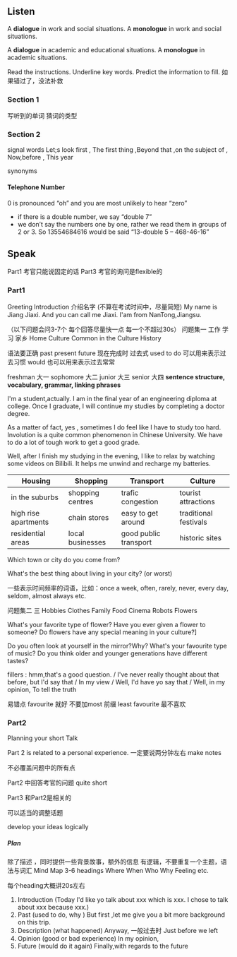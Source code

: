 <!--
 * @Date: 2022-07-10 08:52:23
 * @LastEditors: Juan Jiang
 * @LastEditTime: 2022-07-13 10:48:31
 * @FilePath: \learning-fragments\ielts\ielts.md
-->

## Listen

A **dialogue** in work and social situations.
A **monologue** in work and social situations.

A **dialogue** in academic and educational situations.
A **monologue** in academic situations.

Read the instructions. Underline key words. Predict the information to fill.
如果错过了，没法补救

### Section 1

写听到的单词 猜词的类型

### Section 2

signal words  Let;s look first ,  The first thing ,Beyond that ,on the subject of , Now,before , This year

synonyms 

#### Telephone Number

0 is pronounced “oh” and you are most unlikely to hear “zero”

- if there is a double number, we say “double 7”
- we don’t say the numbers one by one, rather we read them in groups of 2 or 3. So 13554684616 would be said “13-double 5 – 468-46-16”




## Speak

Part1 考官只能说固定的话  Part3 考官的询问是flexible的

### Part1

Greeting Introduction 介绍名字 (不算在考试时间中，尽量简短)
My name is Jiang Jiaxi. And you can call me Jiaxi.
I'am from NanTong,Jiangsu.

（以下问题会问3-7个 每个回答尽量快一点 每一个不超过30s）
问题集一 工作 学习 家乡 Home Culture Common in the Culture History

语法要正确 past present future 现在完成时
过去式 used to do 可以用来表示过去习惯 would 也可以用来表示过去常常

freshman 大一 sophomore 大二 junior 大三 senior 大四
**sentence structure, vocabulary,  grammar, linking phrases**

I'm a student,actually. I am in the final year of an engineering diploma at college. Once I graduate, I will continue my studies by completing a doctor degree.

As a matter of fact, yes , sometimes I do feel like I have to study too hard.
Involution is a quite common phenomenon in Chinese University. We have to do a lot of tough work to get a good grade.

Well, after I finish my studying in the evening, I like to relax by watching some videos on Bilibili. It helps me unwind and
recharge my batteries.

| Housing              | Shopping         | Transport             | Culture               |
| -------------------- | ---------------- | --------------------- | --------------------- |
| in the suburbs       | shopping centres | trafic congestion     | tourist attractions   |
| high rise apartments | chain stores     | easy to get around    | traditional festivals |
| residential areas    | local businesses | good public transport | historic sites        |

Which town or city do you come from?

What's the best thing about living in your city? (or worst)

一些表示时间频率的词语，比如：once a week, often, rarely, never, every day, seldom, almost always etc.

问题集二 三 Hobbies Clothes Family Food Cinema Robots Flowers

What's your favorite type of flower?
Have you ever given a flower to someone?
Do flowers have any special meaning in your culture?]

Do you often look at yourself in the mirror?Why?
What's your favourite type of music?
Do you think older and younger generations have different tastes?

fillers : hmm,that's a good question. / I've never really thought about that before, but I'd say that / In my view /
Well, I'd have yo say that / Well, in my opinion, To tell the truth

易错点 favourite 就好 不要加most 前缀  least favourite 最不喜欢

### Part2

Planning your short Talk

Part 2  is related to a personal experience. 一定要说两分钟左右 make notes

不必覆盖问题中的所有点

Part2 中回答考官的问题 quite short

Part3 和Part2是相关的

可以适当的调整话题

develop your ideas logically

##### Plan

除了描述 ，同时提供一些背景故事，额外的信息
有逻辑，不要重复一个主题，语法与词汇
Mind Map 3-6 headings Where When Who Why Feeling etc.

每个heading大概讲20s左右

1. Introduction (Today I'd like yo talk about xxx which is xxx. I chose to talk about xxx because xxx.) 
2. Past (used to do, why  ) But first ,let me give you a bit more background on this trip. 
3. Description (what happened) Anyway,  一般过去时   Just before we left
4. Opinion (good or bad experience) In my opinion, 
5. Future (would do it again) Finally,with regards to the future

